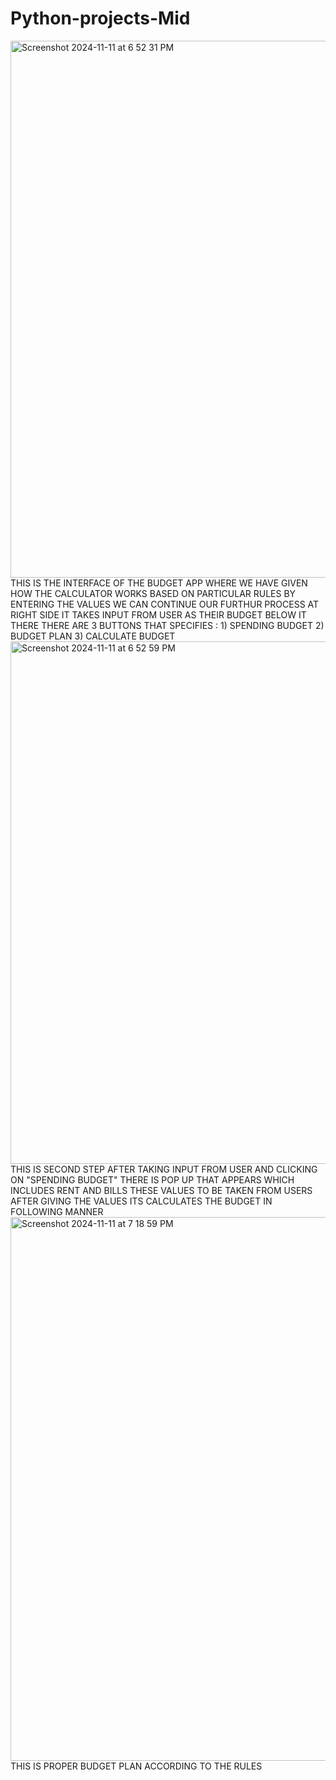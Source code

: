 # Python-projects-Mid
<img width="859" alt="Screenshot 2024-11-11 at 6 52 31 PM" src="https://github.com/user-attachments/assets/6f4a31d6-77ce-4d6e-8a50-5a500710d8ce">
THIS IS THE INTERFACE OF THE BUDGET APP
WHERE WE HAVE GIVEN HOW THE CALCULATOR WORKS BASED ON PARTICULAR RULES
BY ENTERING THE VALUES WE CAN CONTINUE OUR FURTHUR PROCESS
AT RIGHT SIDE IT TAKES INPUT FROM USER AS THEIR BUDGET
BELOW IT THERE THERE ARE 3 BUTTONS THAT SPECIFIES : 1) SPENDING BUDGET
                                                    2) BUDGET PLAN
                                                    3) CALCULATE BUDGET
<img width="836" alt="Screenshot 2024-11-11 at 6 52 59 PM" src="https://github.com/user-attachments/assets/37344eb0-57b3-4834-93bf-c26d8bda57ea">
THIS IS SECOND STEP
AFTER TAKING INPUT FROM USER AND CLICKING ON "SPENDING BUDGET" THERE IS POP UP THAT APPEARS WHICH INCLUDES RENT AND BILLS THESE VALUES TO BE TAKEN FROM USERS
AFTER GIVING THE VALUES ITS CALCULATES THE BUDGET IN FOLLOWING MANNER
<img width="870" alt="Screenshot 2024-11-11 at 7 18 59 PM" src="https://github.com/user-attachments/assets/a8800f23-6384-481a-956b-828698389f50">
THIS IS PROPER BUDGET PLAN ACCORDING TO THE RULES
